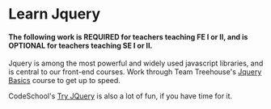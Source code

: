 # Learn Jquery

#### The following work is **REQUIRED** for teachers teaching FE I or II, and is **OPTIONAL** for teachers teaching SE I or II.

Jquery is among the most powerful and widely used javascript libraries, and is central to our front-end courses. Work through Team Treehouse's [Jquery Basics](http://teamtreehouse.com/library/jquery-basics) course to get up to speed.

CodeSchool's [Try JQuery](http://try.jquery.com/) is also a lot of fun, if you have time for it.